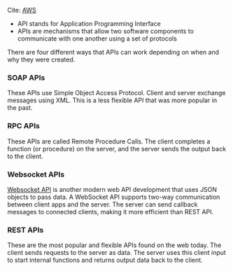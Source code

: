 Cite: [AWS](https://aws.amazon.com/what-is/api/)
- API stands for Application Programming Interface
- APIs are mechanisms that allow two software components to communicate with one another using a set of protocols

There are four different ways that APIs can work depending on when and why they were created.

### SOAP APIs 

These APIs use Simple Object Access Protocol. Client and server exchange messages using XML. This is a less flexible API that was more popular in the past.

### RPC APIs

These APIs are called Remote Procedure Calls. The client completes a function (or procedure) on the server, and the server sends the output back to the client.

### Websocket APIs

[Websocket API](https://docs.aws.amazon.com/apigateway/latest/developerguide/apigateway-websocket-api-overview?pg=wianapi&cta=websocketapi) is another modern web API development that uses JSON objects to pass data. A WebSocket API supports two-way communication between client apps and the server. The server can send callback messages to connected clients, making it more efficient than REST API.

### REST APIs

These are the most popular and flexible APIs found on the web today. The client sends requests to the server as data. The server uses this client input to start internal functions and returns output data back to the client. 